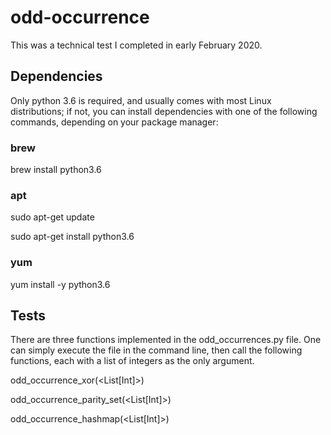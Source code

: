 # odd-occurrence
This was a technical test I completed in early February 2020.

## Dependencies
Only python 3.6 is required, and usually comes with most Linux distributions; if not, you can install dependencies with one of the following commands, depending on your package manager:
### brew
brew install python3.6
### apt
sudo apt-get update

sudo apt-get install python3.6
### yum
yum install -y python3.6

## Tests
There are three functions implemented in the odd_occurrences.py file.
One can simply execute the file in the command line, then call the following functions, each with a list of integers as the only argument.

odd_occurrence_xor(<List[Int]>)

odd_occurrence_parity_set(<List[Int]>)

odd_occurrence_hashmap(<List[Int]>)
